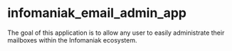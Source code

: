 # infomaniak_email_admin_app

The goal of this application is to allow any user to easily administrate their mailboxes within the
Infomaniak ecosystem.
